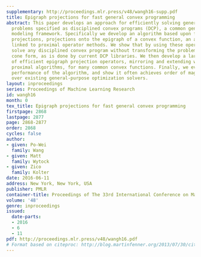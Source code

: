```yaml
---
supplementary: http://proceedings.mlr.press/v48/wangh16-supp.pdf
title: Epigraph projections for fast general convex programming
abstract: This paper develops an approach for efficiently solving general convex optimization
  problems specified as disciplined convex programs (DCP), a common general-purpose
  modeling framework. Specifically we develop an algorithm based upon fast epigraph
  projections, projections onto the epigraph of a convex function, an approach closely
  linked to proximal operator methods. We show that by using these operators, we can
  solve any disciplined convex program without transforming the problem to a standard
  cone form, as is done by current DCP libraries. We then develop a large library
  of efficient epigraph projection operators, mirroring and extending work on fast
  proximal algorithms, for many common convex functions. Finally, we evaluate the
  performance of the algorithm, and show it often achieves order of magnitude speedups
  over existing general-purpose optimization solvers.
layout: inproceedings
series: Proceedings of Machine Learning Research
id: wangh16
month: 0
tex_title: Epigraph projections for fast general convex programming
firstpage: 2868
lastpage: 2877
page: 2868-2877
order: 2868
cycles: false
author:
- given: Po-Wei
  family: Wang
- given: Matt
  family: Wytock
- given: Zico
  family: Kolter
date: 2016-06-11
address: New York, New York, USA
publisher: PMLR
container-title: Proceedings of The 33rd International Conference on Machine Learning
volume: '48'
genre: inproceedings
issued:
  date-parts:
  - 2016
  - 6
  - 11
pdf: http://proceedings.mlr.press/v48/wangh16.pdf
# Format based on citeproc: http://blog.martinfenner.org/2013/07/30/citeproc-yaml-for-bibliographies/
---
```

